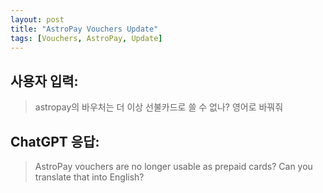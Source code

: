 ```yaml
---
layout: post
title: "AstroPay Vouchers Update"
tags: [Vouchers, AstroPay, Update]
---
```


## 사용자 입력:
> astropay의 바우처는 더 이상 선불카드로 쓸 수 없나? 영어로 바꿔줘

## ChatGPT 응답:
> AstroPay vouchers are no longer usable as prepaid cards? Can you translate that into English?


